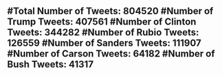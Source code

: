 #Total Number of Tweets: 804520 
#Number of Trump Tweets: 407561
#Number of Clinton Tweets: 344282
#Number of Rubio Tweets: 126559
#Number of Sanders Tweets: 111907
#Number of Carson Tweets: 64182
#Number of Bush Tweets: 41317
---
